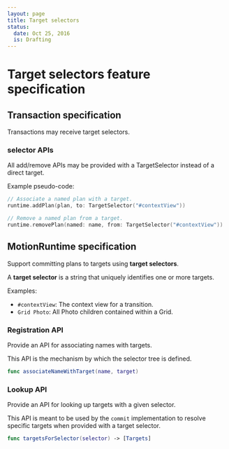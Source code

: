 ```yaml
---
layout: page
title: Target selectors
status:
  date: Oct 25, 2016
  is: Drafting
---
```


# Target selectors feature specification

## Transaction specification

Transactions may receive target selectors.

### selector APIs

All add/remove APIs may be provided with a TargetSelector instead of a direct target.

Example pseudo-code:

```swift
// Associate a named plan with a target.
runtime.addPlan(plan, to: TargetSelector("#contextView"))

// Remove a named plan from a target.
runtime.removePlan(named: name, from: TargetSelector("#contextView"))
```

## MotionRuntime specification

Support committing plans to targets using **target selectors**.

A **target selector** is a string that uniquely identifies one or more targets.

Examples:

* `#contextView`: The context view for a transition.
* `Grid Photo`: All Photo children contained within a Grid.

### Registration API

Provide an API for associating names with targets.

This API is the mechanism by which the selector tree is defined.

```swift
func associateNameWithTarget(name, target)
```

### Lookup API

Provide an API for looking up targets with a given selector.

This API is meant to be used by the `commit` implementation to resolve specific targets when provided with a target selector.

```swift
func targetsForSelector(selector) -> [Targets]
```


